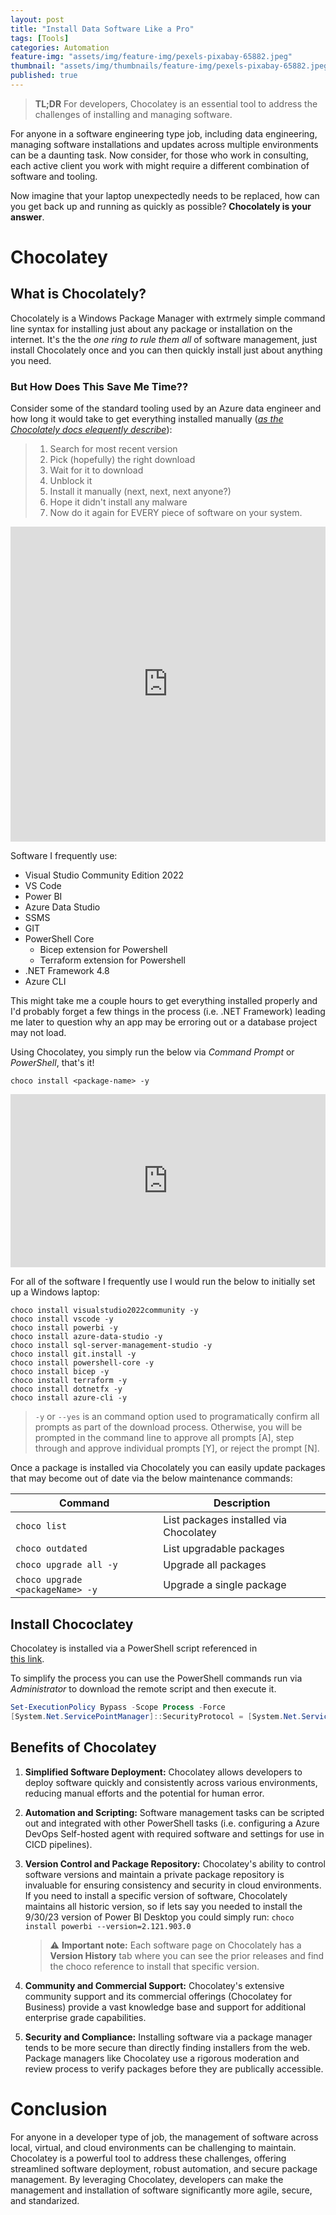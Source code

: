 ```yaml
---
layout: post
title: "Install Data Software Like a Pro"
tags: [Tools]
categories: Automation
feature-img: "assets/img/feature-img/pexels-pixabay-65882.jpeg"
thumbnail: "assets/img/thumbnails/feature-img/pexels-pixabay-65882.jpeg"
published: true
---
```


> **TL;DR** For developers, Chocolatey is an essential tool to address the challenges of installing and managing software.

For anyone in a software engineering type job, including data engineering, managing software installations and updates across multiple environments can be a daunting task. Now consider, for those who work in consulting, each active client you work with might require a different combination of software and tooling.

Now imagine that your laptop unexpectedly needs to be replaced, how can you get back up and running as quickly as possible? **Chocolately is your answer**.
# Chocolatey
## What is Chocolately?
Chocolately is a Windows Package Manager with extrmely simple command line syntax for installing just about any package or installation on the internet. It's the the _one ring to rule them all_ of software management, just install Chocolately once and you can then quickly install just about anything you need.


### But How Does This Save Me Time??
Consider some of the standard tooling used by an Azure data engineer and how long it would take to get everything installed manually ([_as the Chocolately docs elequently describe_](https://docs.chocolatey.org/en-us/why#what-is-chocolatey)):

>1. Search for most recent version
>1. Pick (hopefully) the right download
>1. Wait for it to download
>1. Unblock it
>1. Install it manually (next, next, next anyone?)
>1. Hope it didn't install any malware
>1. Now do it again for EVERY piece of software on your system.

<div style="width:100%;height:0;padding-bottom:100%;position:relative;"><iframe src="https://giphy.com/embed/um2kBnfo55iW4ZH1Fa" width="100%" height="100%" style="position:absolute" frameBorder="0" class="giphy-embed" allowFullScreen></iframe></div><p><a href="https://giphy.com/gifs/bombaysoftwares-waiting-mr-bean-still-um2kBnfo55iW4ZH1Fa"></a></p>

Software I frequently use:
- Visual Studio Community Edition 2022
- VS Code
- Power BI
- Azure Data Studio
- SSMS
- GIT
- PowerShell Core
  - Bicep extension for Powershell
  - Terraform extension for Powershell
- .NET Framework 4.8
- Azure CLI

This might take me a couple hours to get everything installed properly and I'd probably forget a few things in the process (i.e. .NET Framework) leading me later to question why an app may be erroring out or a database project may not load.

Using Chocolatey, you simply run the below via _Command Prompt_ or _PowerShell_, that's it!
```shell
choco install <package-name> -y
```
<div style="width:100%;height:0;padding-bottom:55%;position:relative;"><iframe src="https://giphy.com/embed/rcqxcl5DGhM9q" width="100%" height="100%" style="position:absolute" frameBorder="0" class="giphy-embed" allowFullScreen></iframe></div><p><a href="https://giphy.com/gifs/rcqxcl5DGhM9q"></a></p>

For all of the software I frequently use I would run the below to initially set up a Windows laptop:

```shell
choco install visualstudio2022community -y
choco install vscode -y
choco install powerbi -y
choco install azure-data-studio -y
choco install sql-server-management-studio -y
choco install git.install -y
choco install powershell-core -y
choco install bicep -y
choco install terraform -y
choco install dotnetfx -y
choco install azure-cli -y
```
> `-y` or `--yes` is an command option used to programatically confirm all prompts as part of the download process. Otherwise, you will be prompted in the command line to approve all prompts [A], step through and approve individual prompts [Y], or reject the prompt [N].

Once a package is installed via Chocolately you can easily update packages that may become out of date via the below maintenance commands:

| Command                         |  Description                           |
|---------------------------------|----------------------------------------|
| `choco list`                    | List packages installed via Chocolatey |
| `choco outdated`                | List upgradable packages               |
| `choco upgrade all -y`          | Upgrade all packages                   |
| `choco upgrade <packageName> -y`| Upgrade a single package               |

## Install Chococlatey
Chocolatey is installed via a PowerShell script referenced in  
[this link](https://chocolatey.org/install#individual).

To simplify the process you can use the PowerShell commands run via _Administrator_ to download the remote script and then execute it.

```powershell
Set-ExecutionPolicy Bypass -Scope Process -Force
[System.Net.ServicePointManager]::SecurityProtocol = [System.Net.ServicePointManager]::SecurityProtocol -bor 3072; iex ((New-Object System.Net.WebClient).DownloadString('https://community.chocolatey.org/install.ps1'))
```
## Benefits of Chocolatey
1. **Simplified Software Deployment:** Chocolatey allows developers to deploy software quickly and consistently across various environments, reducing manual efforts and the potential for human error.

1. **Automation and Scripting:** Software management tasks can be scripted out and integrated with other PowerShell tasks (i.e. configuring a Azure DevOps Self-hosted agent with required software and settings for use in CICD pipelines).

1. **Version Control and Package Repository:** Chocolatey's ability to control software versions and maintain a private package repository is invaluable for ensuring consistency and security in cloud environments. If you need to install a specific version of software, Chocolately maintains all historic version, so if lets say you needed to install the 9/30/23 version of Power BI Desktop you could simply run:
`choco install powerbi --version=2.121.903.0`
    >⚠️ **Important note:** Each software page on Chocolately has a **Version History** tab where you can see the prior releases and find the choco reference to install that specific version.

1. **Community and Commercial Support:** Chocolatey's extensive community support and its commercial offerings (Chocolatey for Business) provide a vast knowledge base and support for additional enterprise grade capabilities.

1. **Security and Compliance:** Installing software via a package manager tends to be more secure than directly finding installers from the web. Package managers like Chocolatey use a rigorous moderation and review process to verify packages before they are publically accessible.

# Conclusion
For anyone in a developer type of job, the management of software across local, virtual, and cloud environments can be challenging to maintain. Chocolatey is a powerful tool to address these challenges, offering streamlined software deployment, robust automation, and secure package management. By leveraging Chocolatey, developers can make the management and installation of software significantly more agile, secure, and standarized.